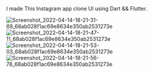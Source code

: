 I made This Instagram app clone UI using Dart && Flutter.

![Screenshot_2022-04-14-18-21-31-69_68ab028f1ac69e8634e350ab2531273e](https://user-images.githubusercontent.com/101535118/163432100-2be8cb3b-7f5a-4b76-8d6a-3f81bbba83ae.jpg)
![Screenshot_2022-04-14-18-21-47-11_68ab028f1ac69e8634e350ab2531273e](https://user-images.githubusercontent.com/101535118/163432111-f9106c6e-0802-43e1-9d23-242c6adbe572.jpg)
![Screenshot_2022-04-14-18-21-53-03_68ab028f1ac69e8634e350ab2531273e](https://user-images.githubusercontent.com/101535118/163432117-c3d7dcb1-45fe-4310-9d7f-92499baa041f.jpg)
![Screenshot_2022-04-14-18-21-56-78_68ab028f1ac69e8634e350ab2531273e](https://user-images.githubusercontent.com/101535118/163432127-843fce16-cdac-4050-ab1f-626e24eeb45d.jpg)
